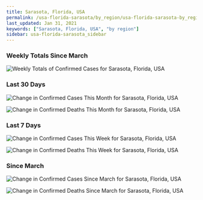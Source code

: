 ```yaml
---
title: Sarasota, Florida, USA
permalink: /usa-florida-sarasota/by_region/usa-florida-sarasota-by_region.html
last_updated: Jan 31, 2021
keywords: ["Sarasota, Florida, USA", "by region"]
sidebar: usa-florida-sarasota_sidebar
---
```


<h3>Weekly Totals Since March</h3>

![Weekly Totals of Confirmed Cases for Sarasota, Florida, USA](/covid_tracker/images/graphs/usa-florida-sarasota-weekly_totals_graph.png)

<h3>Last 30 Days</h3>

![Change in Confirmed Cases This Month for Sarasota, Florida, USA](/covid_tracker/images/graphs/usa-florida-sarasota-delta_confirmed-30_days_graph.png)

![Change in Confirmed Deaths This Month for Sarasota, Florida, USA](/covid_tracker/images/graphs/usa-florida-sarasota-delta_deaths-30_days_graph.png)

<h3>Last 7 Days</h3>

![Change in Confirmed Cases This Week for Sarasota, Florida, USA](/covid_tracker/images/graphs/usa-florida-sarasota-delta_confirmed-7_days_graph.png)

![Change in Confirmed Deaths This Week for Sarasota, Florida, USA](/covid_tracker/images/graphs/usa-florida-sarasota-delta_deaths-7_days_graph.png)

<h3>Since March</h3>

![Change in Confirmed Cases Since March for Sarasota, Florida, USA](/covid_tracker/images/graphs/usa-florida-sarasota-delta_confirmed-since_march_graph.png)

![Change in Confirmed Deaths Since March for Sarasota, Florida, USA](/covid_tracker/images/graphs/usa-florida-sarasota-delta_deaths-since_march_graph.png)
